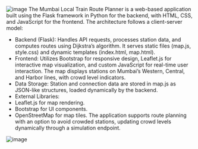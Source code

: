 
![image](https://github.com/user-attachments/assets/114be6b4-82e0-4959-9334-ef7bfd16dc99)
The Mumbai Local Train Route Planner is a web-based application built using the Flask framework in
Python for the backend, with HTML, CSS, and JavaScript for the frontend. The architecture follows a
client-server model:
- Backend (Flask): Handles API requests, processes station data, and computes routes using
Dijkstra’s algorithm. It serves static files (map.js, style.css) and dynamic templates (index.html,
map.html).
- Frontend: Utilizes Bootstrap for responsive design, Leaflet.js for interactive map visualization, and
custom JavaScript for real-time user interaction. The map displays stations on Mumbai’s Western,
Central, and Harbor lines, with crowd level indicators.
- Data Storage: Station and connection data are stored in map.js as JSON-like structures, loaded
dynamically by the backend.
- External Libraries:
- Leaflet.js for map rendering.
- Bootstrap for UI components.
- OpenStreetMap for map tiles.
The application supports route planning with an option to avoid crowded stations, updating crowd
levels dynamically through a simulation endpoint.

![image](https://github.com/user-attachments/assets/b06a15ab-125a-4504-a36e-0a727aff1521)
